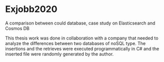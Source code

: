 # Exjobb2020
A comparison between could database, case study on Elasticsearch and Cosmos DB

This thesis work was done in collaboration with a company that needed to analyze the differences between two databases of noSQL type. 
The insertions and the retrieves were executed programmatically in C# and the inserted file were randomly generated by the author. 

